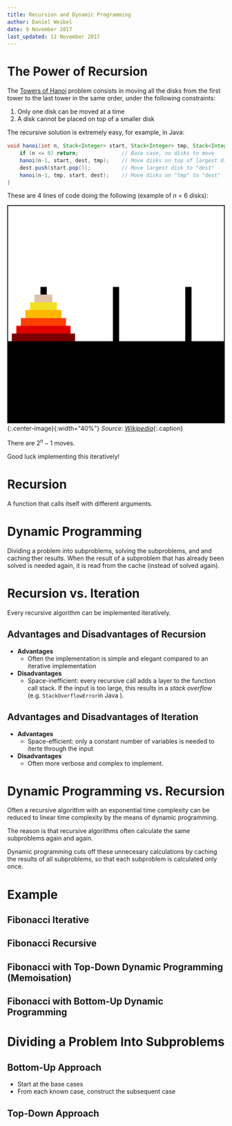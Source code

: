 ```yaml
---
title: Recursion and Dynamic Programming
author: Daniel Weibel
date: 9 November 2017
last_updated: 11 November 2017
---
```


# The Power of Recursion

The [Towers of Hanoi](https://en.wikipedia.org/wiki/Tower_of_Hanoi) problem consists in moving all the disks from the first tower to the last tower in the same order, under the following constraints:

1. Only one disk can be moved at a time
2. A disk cannot be placed on top of a smaller disk

The recursive solution is extremely easy, for example, in Java:

~~~java
void hanoi(int n, Stack<Integer> start, Stack<Integer> tmp, Stack<Integer> dest) {
    if (n <= 0) return;              // Base case, no disks to move
    hanoi(n-1, start, dest, tmp);    // Move disks on top of largest disk to "tmp"
    dest.push(start.pop());          // Move largest disk to "dest"
    hanoi(n-1, tmp, start, dest);    // Move disks on "tmp" to "dest"
}
~~~

These are 4 lines of code doing the following (example of *n* = 6 disks):

![Towers of Hanoi](assets/towers-of-hanoi.gif){:.center-image}{:width="40%"}
*Source:&nbsp;[Wikipedia](https://commons.wikimedia.org/wiki/File:Iterative_algorithm_solving_a_6_disks_Tower_of_Hanoi.gif#/media/File:Iterative_algorithm_solving_a_6_disks_Tower_of_Hanoi.gif)*{:.caption}

There are $2^n-1$ moves.

Good luck implementing this iteratively!


# Recursion

A function that calls itself with different arguments.

# Dynamic Programming

Dividing a problem into subproblems, solving the subproblems, and and caching ther results. When the result of a subproblem that has already been solved is needed again, it is read from the cache (instead of solved again).

# Recursion vs. Iteration

Every recursive algorithm can be implemented iteratively.

## Advantages and Disadvantages of Recursion

- **Advantages**
    - Often the implementation is simple and elegant compared to an iterative implementation
- **Disadvantages**
    - Space-inefficient: every recursive call adds a layer to the function call stack. If the input is too large, this results in a *stack overflow* (e.g. `StackOverflowError`in Java ). 

## Advantages and Disadvantages of Iteration

- **Advantages**
    - Space-efficient: only a constant number of variables is needed to iterte through the input
- **Disadvantages**
    - Often more verbose and complex to implement.


# Dynamic Programming vs. Recursion

Often a recursive algorithm with an exponential time complexity can be reduced to linear time complexity by the means of dynamic programming.

The reason is that recursive algorithms often calculate the same subproblems again and again.

Dynamic programming cuts off these unnecesary calculations by caching the results of all subproblems, so that each subproblem is calculated only once.

# Example

## Fibonacci Iterative

## Fibonacci Recursive

## Fibonacci with Top-Down Dynamic Programming (Memoisation)

## Fibonacci with Bottom-Up Dynamic Programming


# Dividing a Problem Into Subproblems

## Bottom-Up Approach

- Start at the base cases
- From each known case, construct the subsequent case

## Top-Down Approach

